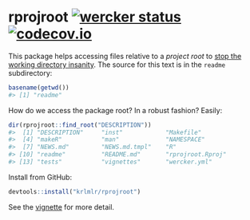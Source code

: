 <!-- README.md is generated from README.Rmd. Please edit that file -->
rprojroot [![wercker status](https://app.wercker.com/status/c4dfa136cd78514514e259cc388e880c/s/master "wercker status")](https://app.wercker.com/project/bykey/c4dfa136cd78514514e259cc388e880c) [![codecov.io](https://codecov.io/github/krlmlr/rprojroot/coverage.svg?branch=master)](https://codecov.io/github/krlmlr/rprojroot?branch=master)
=================================================================================================================================================================================================================================================================================================================================================

This package helps accessing files relative to a *project root* to [stop the working directory insanity](https://gist.github.com/jennybc/362f52446fe1ebc4c49f). The source for this text is in the `readme` subdirectory:

``` r
basename(getwd())
#> [1] "readme"
```

How do we access the package root? In a robust fashion? Easily:

``` r
dir(rprojroot::find_root("DESCRIPTION"))
#>  [1] "DESCRIPTION"     "inst"            "Makefile"       
#>  [4] "makeR"           "man"             "NAMESPACE"      
#>  [7] "NEWS.md"         "NEWS.md.tmpl"    "R"              
#> [10] "readme"          "README.md"       "rprojroot.Rproj"
#> [13] "tests"           "vignettes"       "wercker.yml"
```

Install from GitHub:

``` r
devtools::install("krlmlr/rprojroot")
```

See the [vignette](http://krlmlr.github.io/rprojroot/vignettes/rprojroot.html) for more detail.
